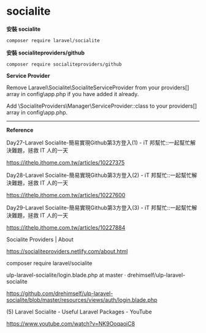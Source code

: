 # socialite


**安裝 socialite**

```
composer require laravel/socialite
```

**安裝 socialiteproviders/github**

```
composer require socialiteproviders/github
```

**Service Provider**

Remove Laravel\Socialite\SocialiteServiceProvider from your providers[] array in config\app.php if you have added it already.

Add \SocialiteProviders\Manager\ServiceProvider::class to your providers[] array in config\app.php.




-------

**Reference**

Day27-Laravel Socialite-簡易實現Github第3方登入(1) - iT 邦幫忙::一起幫忙解決難題，拯救 IT 人的一天

https://ithelp.ithome.com.tw/articles/10227375

Day28-Laravel Socialite-簡易實現Github第3方登入(2) - iT 邦幫忙::一起幫忙解決難題，拯救 IT 人的一天

https://ithelp.ithome.com.tw/articles/10227600

Day29-Laravel Socialite-簡易實現Github第3方登入(3) - iT 邦幫忙::一起幫忙解決難題，拯救 IT 人的一天

https://ithelp.ithome.com.tw/articles/10227884

Socialite Providers | About

https://socialiteproviders.netlify.com/about.html

composer require laravel/socialite

ulp-laravel-socialite/login.blade.php at master · drehimself/ulp-laravel-socialite

https://github.com/drehimself/ulp-laravel-socialite/blob/master/resources/views/auth/login.blade.php

(5) Laravel Socialite - Useful Laravel Packages - YouTube

https://www.youtube.com/watch?v=NK9OoqaoiC8

